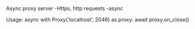 Async proxy server
-Https, http requests
-async

Usage: async with Proxy('localhost', 2048) as proxy:
        await proxy.on_close()

